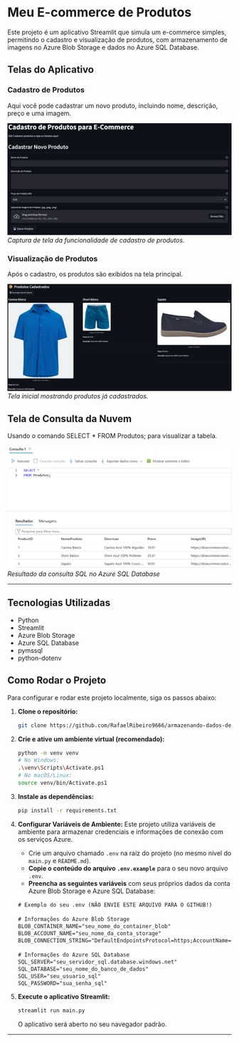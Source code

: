 # Meu E-commerce de Produtos

Este projeto é um aplicativo Streamlit que simula um e-commerce simples, permitindo o cadastro e visualização de produtos, com armazenamento de imagens no Azure Blob Storage e dados no Azure SQL Database.

## Telas do Aplicativo

### Cadastro de Produtos
Aqui você pode cadastrar um novo produto, incluindo nome, descrição, preço e uma imagem.

![Tela de Cadastro de Produto](CapturasdeTela/1_Interface_do_Navegador.png)
*Captura de tela da funcionalidade de cadastro de produtos.*

### Visualização de Produtos
Após o cadastro, os produtos são exibidos na tela principal.

![Tela Principal com Produto](CapturasdeTela/2_Produtos_Cadastrados_na_Interface_do_Navegador.png)
*Tela inicial mostrando produtos já cadastrados.*

## Tela de Consulta da Nuvem
Usando o comando SELECT * FROM Produtos; para visualizar a tabela.

![Tela do Banco de Dados SQL do Azure](CapturasdeTela/3_Consulta_do_Banco_de_Dados_no_Azure.png)
*Resultado da consulta SQL no Azure SQL Database*

---

## Tecnologias Utilizadas

* Python
* Streamlit
* Azure Blob Storage
* Azure SQL Database
* pymssql
* python-dotenv

## Como Rodar o Projeto

Para configurar e rodar este projeto localmente, siga os passos abaixo:

1.  **Clone o repositório:**
    ```bash
    git clone https://github.com/RafaelRibeiro9666/armazenando-dados-de-um-e-commerce-na-cloud
    ```

2.  **Crie e ative um ambiente virtual (recomendado):**
    ```bash
    python -m venv venv
    # No Windows:
    .\venv\Scripts\Activate.ps1
    # No macOS/Linux:
    source venv/bin/Activate.ps1
    ```

3.  **Instale as dependências:**
    ```bash
    pip install -r requirements.txt
    ```

4.  **Configurar Variáveis de Ambiente:**
    Este projeto utiliza variáveis de ambiente para armazenar credenciais e informações de conexão com os serviços Azure.

    * Crie um arquivo chamado `.env` na raiz do projeto (no mesmo nível do `main.py` e `README.md`).
    * **Copie o conteúdo do arquivo `.env.example`** para o seu novo arquivo `.env`.
    * **Preencha as seguintes variáveis** com seus próprios dados da conta Azure Blob Storage e Azure SQL Database:

    ```dotenv
    # Exemplo do seu .env (NÃO ENVIE ESTE ARQUIVO PARA O GITHUB!)

    # Informações do Azure Blob Storage
    BLOB_CONTAINER_NAME="seu_nome_do_container_blob"
    BLOB_ACCOUNT_NAME="seu_nome_da_conta_storage"
    BLOB_CONNECTION_STRING="DefaultEndpointsProtocol=https;AccountName=seunomedeconta;AccountKey=SUA_CHAVE_DE_ACESSO_COMPLETA_AQUI;EndpointSuffix=core.windows.net"

    # Informações do Azure SQL Database
    SQL_SERVER="seu_servidor_sql.database.windows.net"
    SQL_DATABASE="seu_nome_do_banco_de_dados"  
    SQL_USER="seu_usuario_sql"
    SQL_PASSWORD="sua_senha_sql"
    ```

5.  **Execute o aplicativo Streamlit:**
    ```bash
    streamlit run main.py
    ```

    O aplicativo será aberto no seu navegador padrão.

---
